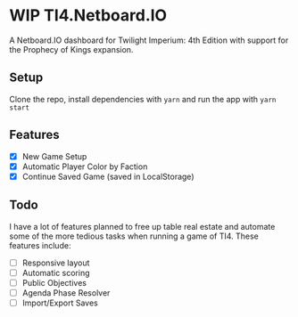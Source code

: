 # WIP TI4.Netboard.IO

A Netboard.IO dashboard for Twilight Imperium: 4th Edition with support for the Prophecy of Kings expansion.

## Setup

Clone the repo, install dependencies with `yarn` and run the app with `yarn start`

## Features
- [x] New Game Setup
- [x] Automatic Player Color by Faction
- [x] Continue Saved Game (saved in LocalStorage)

## Todo
I have a lot of features planned to free up table real estate and automate some of the more tedious tasks when running a game of TI4. These features include:

- [ ] Responsive layout
- [ ] Automatic scoring
- [ ] Public Objectives
- [ ] Agenda Phase Resolver
- [ ] Import/Export Saves

